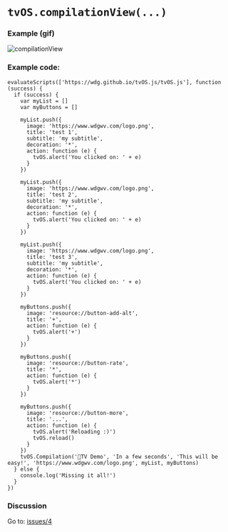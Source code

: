 # `tvOS.compilationView(...)`
### Example (gif)


![compilationView](https://rawgit.com/wdg/tvOS.js/tvOS.wiki-data/compilationView.gif)

### Example code:

    evaluateScripts(['https://wdg.github.io/tvOS.js/tvOS.js'], function (success) {
      if (success) {
        var myList = []
        var myButtons = []
    
        myList.push({
          image: 'https://www.wdgwv.com/logo.png',
          title: 'test 1',
          subtitle: 'my subtitle',
          decoration: '*',
          action: function (e) {
            tvOS.alert('You clicked on: ' + e)
          }
        })
    
        myList.push({
          image: 'https://www.wdgwv.com/logo.png',
          title: 'test 2',
          subtitle: 'my subtitle',
          decoration: '*',
          action: function (e) {
            tvOS.alert('You clicked on: ' + e)
          }
        })
    
        myList.push({
          image: 'https://www.wdgwv.com/logo.png',
          title: 'test 3',
          subtitle: 'my subtitle',
          decoration: '*',
          action: function (e) {
            tvOS.alert('You clicked on: ' + e)
          }
        })
    
        myButtons.push({
          image: 'resource://button-add-alt',
          title: '+',
          action: function (e) {
            tvOS.alert('+')
          }
        })
    
        myButtons.push({
          image: 'resource://button-rate',
          title: '*',
          action: function (e) {
            tvOS.alert('*')
          }
        })
    
        myButtons.push({
          image: 'resource://button-more',
          title: '...',
          action: function (e) {
            tvOS.alert('Reloading :)')
            tvOS.reload()
          }
        })
        tvOS.Compilation('TV Demo', 'In a few seconds', 'This will be easy!', 'https://www.wdgwv.com/logo.png', myList, myButtons)
      } else {
        console.log('Missing it all!')
      }
    })

### Discussion

Go to: [issues/4](https://github.com/wdg/tvOS.js/issues/4)


